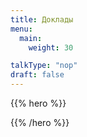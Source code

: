 ```yaml
---
title: Доклады
menu:
  main:
    weight: 30

talkType: "nop"
draft: false    
---
```


{{% hero %}}

<!-- TODO: filter and search -->

{{% /hero %}}

